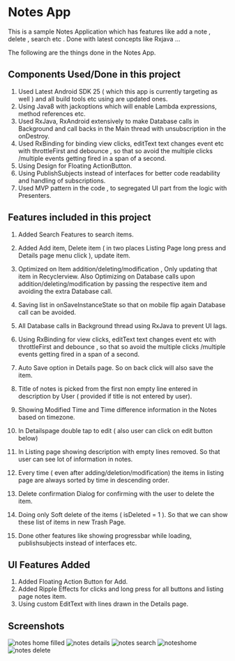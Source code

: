 # Notes App
This is a sample Notes Application which has features like add a note , delete , search etc . Done with latest concepts like Rxjava ...

The following are the things done in the Notes App.

## Components Used/Done in this project
1. Used Latest Android SDK 25 ( which this app is currently targeting as well ) and all build tools etc using are updated ones.
2. Using Java8 with jackoptions which will enable Lambda expressions, method references etc.
3. Used RxJava, RxAndroid extensively to make Database calls in Background and call backs in the Main thread with unsubscription in the onDestroy.
4. Used RxBinding for binding view clicks, editText text changes event etc with throttleFirst and debounce , so that so avoid the multiple clicks
   /multiple events getting fired in a span of a second.
5. Using Design for Floating ActionButton.
6. Using PublishSubjects instead of interfaces for better code readability and handling of subscriptions.
6. Used MVP pattern in the code , to segregated UI part from the logic with Presenters.


## Features included in this project
1. Added Search Features to search items.
2. Added Add item, Delete item ( in two places Listing Page long press and Details page menu click ), update item.
3. Optimized on Item addition/deleting/modification , Only updating that item in Recyclerview. Also Optimizing on Database calls upon
   addition/deleting/modification by passing the respective item and avoiding the extra Database call.
4. Saving list in onSaveInstanceState so that on mobile flip again Database call can be avoided.
5. All Database calls in Background thread using RxJava to prevent UI lags.
6. Using RxBinding for view clicks, editText text changes event etc with throttleFirst and debounce , so that so avoid the multiple clicks
      /multiple events getting fired in a span of a second.
7. Auto Save option in Details page. So on back click will also save the item.
8. Title of notes is picked from the first non empty line entered in description by User ( provided if title is not entered by user).
9. Showing Modified Time and Time difference information in the Notes based on timezone.

10. In Detailspage double tap to edit ( also user can click on edit button below)
11. In Listing page showing description with empty lines removed. So that user can see lot of information in notes.
12. Every time ( even after adding/deletion/modification) the items in listing page are always sorted by time in descending order.
13. Delete confirmation Dialog for confirming with the user to delete the item.
14. Doing only Soft delete of the items ( isDeleted = 1 ). So that we can show these list of items in new Trash Page.
15. Done other features like showing progressbar while loading, publishsubjects instead of interfaces etc.


## UI Features Added
1. Added Floating Action Button for Add.
2. Added Ripple Effects for clicks and long press for all buttons and listing page notes item.
3. Using custom EditText with lines drawn in the Details page.

## Screenshots

![notes home filled](https://cloud.githubusercontent.com/assets/978945/24119395/f22aa188-0dd6-11e7-9482-c3c7a2de66d1.png)
![notes details](https://cloud.githubusercontent.com/assets/978945/24119394/f223126a-0dd6-11e7-8726-53626c64336c.png)
![notes search](https://cloud.githubusercontent.com/assets/978945/24119393/f2210b32-0dd6-11e7-8180-02bd63dd5ac9.png)
![noteshome](https://cloud.githubusercontent.com/assets/978945/24119392/f21ffe22-0dd6-11e7-8468-b16c1d43568e.png)
![notes delete](https://cloud.githubusercontent.com/assets/978945/24119397/f2786a8a-0dd6-11e7-957b-fa4039de0aa1.png)


